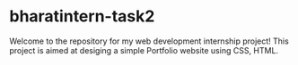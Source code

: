 # bharatintern-task2
Welcome to the repository for my web development internship project! This project is aimed at desiging a simple Portfolio website using CSS, HTML.
